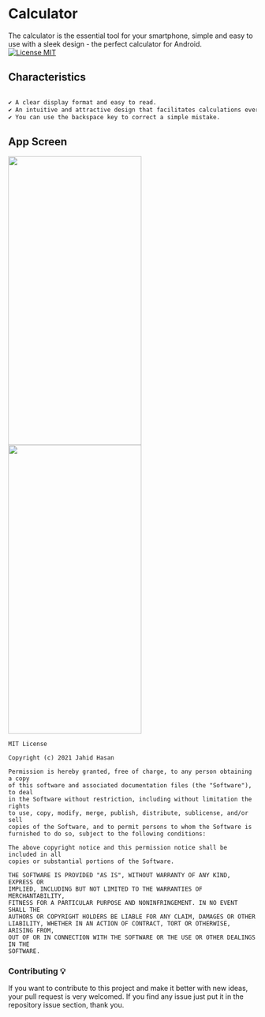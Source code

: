 
# Calculator

The calculator is the essential tool for your smartphone, simple and easy to use with a sleek design - the perfect calculator for Android.   
[![License MIT](https://img.shields.io/badge/license-MIT-blue.svg)](LICENSE)

## Characteristics 

```bash

✔ A clear display format and easy to read. 
✔ An intuitive and attractive design that facilitates calculations every day.
✔ You can use the backspace key to correct a simple mistake.

```

## App Screen

<img src="https://github.com/JahidHasanCO/Calculator-App/blob/master/ART/Calculator.png" width="270" height="585">    <img src="https://github.com/JahidHasanCO/Calculator-App/blob/master/ART/Calculator-Dark.png" width="270" height="585">

```
MIT License

Copyright (c) 2021 Jahid Hasan

Permission is hereby granted, free of charge, to any person obtaining a copy
of this software and associated documentation files (the "Software"), to deal
in the Software without restriction, including without limitation the rights
to use, copy, modify, merge, publish, distribute, sublicense, and/or sell
copies of the Software, and to permit persons to whom the Software is
furnished to do so, subject to the following conditions:

The above copyright notice and this permission notice shall be included in all
copies or substantial portions of the Software.

THE SOFTWARE IS PROVIDED "AS IS", WITHOUT WARRANTY OF ANY KIND, EXPRESS OR
IMPLIED, INCLUDING BUT NOT LIMITED TO THE WARRANTIES OF MERCHANTABILITY,
FITNESS FOR A PARTICULAR PURPOSE AND NONINFRINGEMENT. IN NO EVENT SHALL THE
AUTHORS OR COPYRIGHT HOLDERS BE LIABLE FOR ANY CLAIM, DAMAGES OR OTHER
LIABILITY, WHETHER IN AN ACTION OF CONTRACT, TORT OR OTHERWISE, ARISING FROM,
OUT OF OR IN CONNECTION WITH THE SOFTWARE OR THE USE OR OTHER DEALINGS IN THE
SOFTWARE.
```

### Contributing 💡
If you want to contribute to this project and make it better with new ideas, your pull request is very welcomed.
If you find any issue just put it in the repository issue section, thank you.



